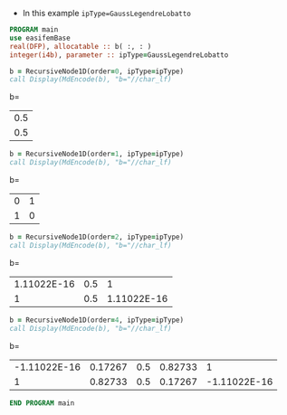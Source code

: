 - In this example `ipType=GaussLegendreLobatto`

```fortran
PROGRAM main
use easifemBase
real(DFP), allocatable :: b( :, : )
integer(i4b), parameter :: ipType=GaussLegendreLobatto
```

```fortran
b = RecursiveNode1D(order=0, ipType=ipType)
call Display(MdEncode(b), "b="//char_lf)
```

b=

|     |
| --- |
| 0.5 |
| 0.5 |

```fortran
b = RecursiveNode1D(order=1, ipType=ipType)
call Display(MdEncode(b), "b="//char_lf)
```

b=

|   |   |
| - | - |
| 0 | 1 |
| 1 | 0 |

```fortran
b = RecursiveNode1D(order=2, ipType=ipType)
call Display(MdEncode(b), "b="//char_lf)
```

b=

|             |     |             |
| ----------- | --- | ----------- |
| 1.11022E-16 | 0.5 | 1           |
| 1           | 0.5 | 1.11022E-16 |

```fortran
b = RecursiveNode1D(order=4, ipType=ipType)
call Display(MdEncode(b), "b="//char_lf)
```

b=

|              |         |     |         |              |
| ------------ | ------- | --- | ------- | ------------ |
| -1.11022E-16 | 0.17267 | 0.5 | 0.82733 | 1            |
| 1            | 0.82733 | 0.5 | 0.17267 | -1.11022E-16 |

```fortran
END PROGRAM main
```

